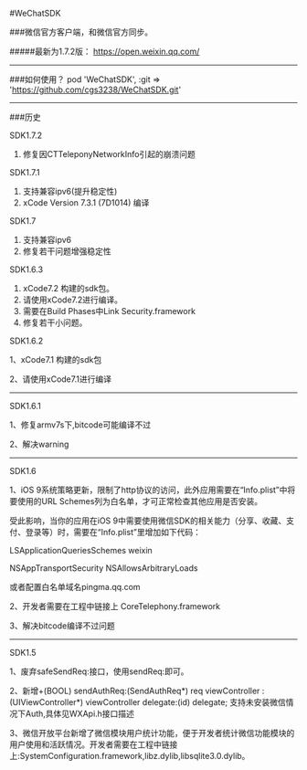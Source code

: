 
#WeChatSDK

###微信官方客户端，和微信官方同步。

#####最新为1.7.2版： https://open.weixin.qq.com/

---

###如何使用？
pod 'WeChatSDK', :git => 'https://github.com/cgs3238/WeChatSDK.git'



---

###历史

SDK1.7.2
1. 修复因CTTeleponyNetworkInfo引起的崩溃问题

SDK1.7.1
1. 支持兼容ipv6(提升稳定性)
2. xCode Version 7.3.1 (7D1014) 编译

SDK1.7
1. 支持兼容ipv6
2. 修复若干问题增强稳定性

SDK1.6.3
1. xCode7.2 构建的sdk包。
2. 请使用xCode7.2进行编译。
3. 需要在Build Phases中Link  Security.framework
4. 修复若干小问题。

SDK1.6.2

1、xCode7.1 构建的sdk包

2、请使用xCode7.1进行编译

---

SDK1.6.1

1、修复armv7s下,bitcode可能编译不过

2、解决warning

---

SDK1.6

1、iOS 9系统策略更新，限制了http协议的访问，此外应用需要在“Info.plist”中将要使用的URL Schemes列为白名单，才可正常检查其他应用是否安装。

受此影响，当你的应用在iOS 9中需要使用微信SDK的相关能力（分享、收藏、支付、登录等）时，需要在“Info.plist”里增加如下代码：

<key>LSApplicationQueriesSchemes</key>
<array>
<string>weixin</string>
</array>

<key>NSAppTransportSecurity</key>
<dict>
<key>NSAllowsArbitraryLoads</key>
<true/>
</dict>

或者配置白名单域名pingma.qq.com

2、开发者需要在工程中链接上 CoreTelephony.framework

3、解决bitcode编译不过问题

---

SDK1.5

1、废弃safeSendReq:接口，使用sendReq:即可。

2、新增+(BOOL) sendAuthReq:(SendAuthReq*) req viewController : (UIViewController*) viewController delegate:(id<WXApiDelegate>) delegate;
支持未安装微信情况下Auth,具体见WXApi.h接口描述

3、微信开放平台新增了微信模块用户统计功能，便于开发者统计微信功能模块的用户使用和活跃情况。开发者需要在工程中链接上:SystemConfiguration.framework,libz.dylib,libsqlite3.0.dylib。
